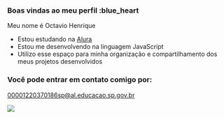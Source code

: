 ### Boas vindas ao meu perfil :blue_heart

Meu nome é Octavio Henrique

- Estou estudando na [Alura](https://www.alura.com.br)
- Estou me desenvolvendo na linguagem JavaScript
- Utilizo esse espaço para minha organização e compartilhamento dos meus projetos desenvolvidos

### Você pode entrar em contato comigo por:

00001220370186sp@al.educacao.sp.gov.br

![](https://media1.tenor.com/m/Z7-MN7U5z4cAAAAd/dog-happy.gif)
